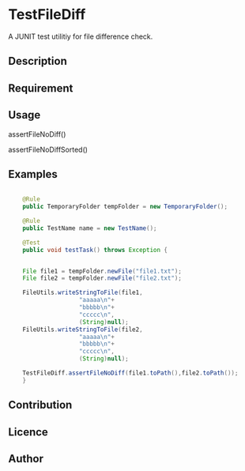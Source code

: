 # TestFileDiff

A JUNIT test utilitiy for file difference check.

## Description

## Requirement

## Usage

assertFileNoDiff()

assertFileNoDiffSorted()

## Examples

```java

    @Rule
    public TemporaryFolder tempFolder = new TemporaryFolder();

    @Rule
    public TestName name = new TestName();

    @Test
    public void testTask() throws Exception {


	File file1 = tempFolder.newFile("file1.txt");
	File file2 = tempFolder.newFile("file2.txt");

	FileUtils.writeStringToFile(file1,
				    "aaaaa\n"+
				    "bbbbb\n"+
				    "ccccc\n",
				    (String)null);
	FileUtils.writeStringToFile(file2,
				    "aaaaa\n"+
				    "bbbbb\n"+
				    "ccccc\n",
				    (String)null);

	TestFileDiff.assertFileNoDiff(file1.toPath(),file2.toPath());
    }


```

## Contribution

## Licence

## Author


